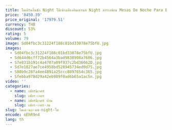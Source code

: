 ```yaml
---
title: โมเดิร์นลิ้นชัก Night โต๊ะข้างเตียงอินเทรนด์ Night ตารางซ่อน Mesas De Noche Para El หอพักห้องพักเฟอร์นิเจอร์
price: '8450.39'
price_original: '17979.51'
currency: THB
discount: 53%
rating: 5
volume: 79
image: Sd04fbc3c31224f108c01bd33078e75bfU.jpg
images:
  - Sd04fbc3c31224f108c01bd33078e75bfU.jpg
  - Sd644d6cff72b4564a3bad9838908a7606.jpg
  - S7e831b191c4a4707a09f937c2bd36662D.jpg
  - Sd7e1827ae7ce4958bd528945734ed0d7S.jpg
  - S88b9c28fa4ee4891a25ccc8897654c365.jpg
  - Sfebba978d29a42eb989f0ad6b65a1ac5n.jpg
video: ''
categories:
  - name: เฟอร์นิเจอร์
    slug: เฟอร-เจอร
  - name: เฟอร์นิเจอร์ บ้าน
    slug: เฟอร-เจอร-าน
slug: โมเด-นล-นช-night-โต
encode: oEhR9n4
lang: th
---
```

  